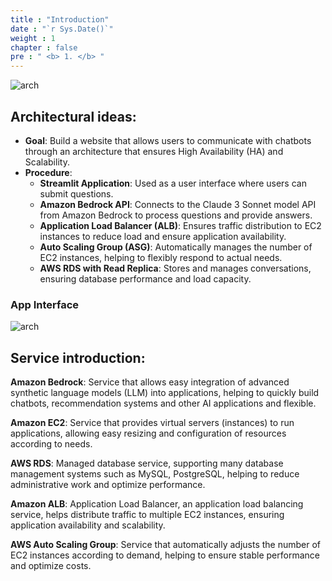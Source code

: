 ```yaml
---
title : "Introduction"
date : "`r Sys.Date()`" 
weight : 1 
chapter : false
pre : " <b> 1. </b> "
---
```

![arch](/workshop-aws-card-clash-1/images/arc1.png) 
## Architectural ideas: 
* **Goal**: Build a website that allows users to communicate with chatbots through an architecture that ensures High Availability (HA) and Scalability.
* **Procedure**:
    * **Streamlit Application**: Used as a user interface where users can submit questions.
    * **Amazon Bedrock API**: Connects to the Claude 3 Sonnet model API from Amazon Bedrock to process questions and provide answers.
    * **Application Load Balancer (ALB)**: Ensures traffic distribution to EC2 instances to reduce load and ensure application availability.
    * **Auto Scaling Group (ASG)**: Automatically manages the number of EC2 instances, helping to flexibly respond to actual needs.
    * **AWS RDS with Read Replica**: Stores and manages conversations, ensuring database performance and load capacity.
### App Interface
![arch](/workshop-aws-card-clash-1/images/image.png) 
## Service introduction:
**Amazon Bedrock**: Service that allows easy integration of advanced synthetic language models (LLM) into applications, helping to quickly build chatbots, recommendation systems and other AI applications and flexible.

**Amazon EC2**: Service that provides virtual servers (instances) to run applications, allowing easy resizing and configuration of resources according to needs.

**AWS RDS**: Managed database service, supporting many database management systems such as MySQL, PostgreSQL, helping to reduce administrative work and optimize performance.

**Amazon ALB**: Application Load Balancer, an application load balancing service, helps distribute traffic to multiple EC2 instances, ensuring application availability and scalability.

**AWS Auto Scaling Group**: Service that automatically adjusts the number of EC2 instances according to demand, helping to ensure stable performance and optimize costs.